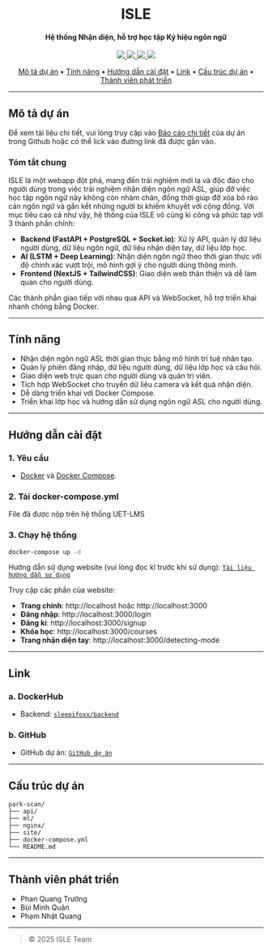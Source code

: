 
<h1 align="center">
  ISLE
</h1>

<h4 align="center">Hệ thống Nhận diện, hỗ trợ học tập Ký hiệu ngôn ngữ</h4>

<p align="center">
  <a href="https://github.com/sleepifoxx/park-scan">
    <img src="https://img.shields.io/badge/GitHub-%23121011.svg?logo=github&logoColor=white">
  </a>
  <a href="https://hub.docker.com/r/sleepifoxx/backend">
    <img src="https://img.shields.io/badge/backend-docker-blue?logo=docker">
  </a>
  <a href="https://hub.docker.com/r/sleepifoxx/services">
    <img src="https://img.shields.io/badge/services-docker-blue?logo=docker">
  </a>
  <a href="https://hub.docker.com/r/sleepifoxx/frontend">
    <img src="https://img.shields.io/badge/frontend-docker-blue?logo=docker">
  </a>
</p>

<p align="center">
  <a href="#mô-tả-dự-án"> Mô tả dự án</a> •
  <a href="#tính-năng">Tính năng</a> •
  <a href="#hướng-dẫn-cài-đặt">Hướng dẫn cài đặt</a> •
  <a href="#link">Link</a> •
  <a href="#cấu-trúc-dự-án">Cấu trúc dự án</a> •
  <a href="#thành-viên-phát-triển">Thành viên phát triển</a>
</p>

---

## Mô tả dự án

Để xem tài liệu chi tiết, vui lòng truy cập vào [Báo cáo chi tiết](https://drive.google.com/drive/folders/1B0yyAqPAsDNpzQCYAhXn3jDZxAe6x6kL?usp=sharing) của dự án trong Github hoặc có thể lick vào đường link đã được gắn vào.

### Tóm tắt chung

ISLE là một webapp đột phá, mang đến trải nghiệm mới lạ và độc đáo cho người dùng trong việc trải nghiệm nhận diện ngôn ngữ ASL, giúp đỡ việc học tập ngôn ngữ này không còn nhàm chán, đồng thời giúp đỡ xóa bỏ rào cản ngôn ngữ và gắn kết những người bị khiếm khuyết với cộng đồng. Với mục tiêu cao cả như vậy, hệ thống của ISLE vô cùng kì công và phức tạp với 3 thành phần chính:
- **Backend (FastAPI + PostgreSQL + Socket.io)**: Xử lý API, quản lý dữ liệu người dùng, dữ liệu ngôn ngữ, dữ liệu nhận diện tay, dữ liệu lớp học.
- **AI (LSTM + Deep Learning)**: Nhận diện ngôn ngữ theo thời gian thực với độ chính xác vượt trội, mô hình gợi ý cho người dùng thông minh.
- **Frontend (NextJS + TailwindCSS)**: Giao diện web thân thiện và dễ làm quan cho người dùng.

Các thành phần giao tiếp với nhau qua API và WebSocket, hỗ trợ triển khai nhanh chóng bằng Docker.

---

## Tính năng

- Nhận diện ngôn ngữ ASL thời gian thực bằng mô hình trí tuệ nhân tạo.
- Quản lý phiên đăng nhập, dữ liệu người dùng, dữ liệu lớp học và câu hỏi.
- Giao diện web trực quan cho người dùng và quản trị viên.
- Tích hợp WebSocket cho truyền dữ liệu camera và kết quả nhận diện.
- Dễ dàng triển khai với Docker Compose.
- Triển khai lớp học và hướng dẫn sử dụng ngôn ngữ ASL cho người dùng.

---

## Hướng dẫn cài đặt

### 1. Yêu cầu

- [Docker](https://www.docker.com/products/docker-desktop) và [Docker Compose](https://docs.docker.com/compose/).

### 2. Tải docker-compose.yml

File đã được nộp trên hệ thống UET-LMS
  
### 3. Chạy hệ thống

```bash
docker-compose up -d
```
Hướng dẫn sử dụng website (vui lòng đọc kĩ trước khi sử dụng): [`Tài liệu hướng dẫn sử dụng`](https://drive.google.com/drive/folders/12BjFiZTVHgaokd36Genj_v1ltk5Jyqiw?usp=drive_link) 

Truy cập các phần của website:
- **Trang chính**: http://localhost hoặc http://localhost:3000
- **Đăng nhập**: http://localhost:3000/login
- **Đăng kí**: http://localhost:3000/signup
- **Khóa học**: http://localhost:3000/courses
- **Trang nhận diện tay**: http://localhost:3000/detecting-mode
---

## Link
### a. DockerHub
- Backend: [`sleepifoxx/backend`](https://hub.docker.com/r/sleepifoxx/backend)
### b. GitHub
- GitHub dự án: [`GitHub dự án`](https://github.com/sleepifoxx/park-scan)
---

## Cấu trúc dự án

```
park-scan/
├── api/
├── ml/
├── nginx/
├── site/
├── docker-compose.yml
└── README.md
```
---

## Thành viên phát triển
- Phan Quang Trường
- Bùi Minh Quân
- Phạm Nhật Quang
---
> © 2025 ISLE Team
